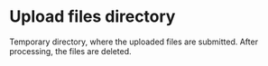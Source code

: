 # Upload files directory

Temporary directory, where the uploaded files are submitted.
After processing, the files are deleted.